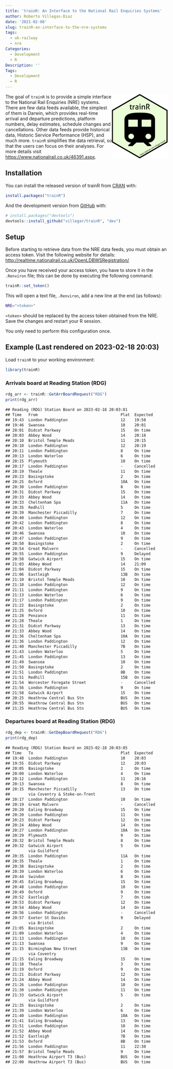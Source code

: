 ```yaml
---
title: 'trainR: An Interface to the National Rail Enquiries Systems'
author: Roberto Villegas-Diaz
date: '2021-02-08'
slug: trainR-an-interface-to-the-nre-systems
tags:
  - uk-railway
  - nre
Categories:
  - Development
  - R
Description: ''
Tags:
  - Development
  - R
---
```


<img src="https://raw.githubusercontent.com/villegar/trainR/main/inst/images/logo.png" alt="logo" align="right" height=200px/>

The goal of `trainR` is to provide a simple interface to the 
National Rail Enquiries (NRE) systems. There are few data feeds 
available, the simplest of them is Darwin, which provides real-time 
arrival and departure predictions, platform numbers, delay estimates, 
schedule changes and cancellations. Other data feeds provide historical 
data, Historic Service Performance (HSP), and much more. `trainR` 
simplifies the data retrieval, so that the users can focus on their 
analyses. For more details visit 
https://www.nationalrail.co.uk/46391.aspx.

## Installation

You can install the released version of trainR from [CRAN](https://CRAN.R-project.org) with:

``` r
install.packages("trainR")
```

And the development version from [GitHub](https://github.com/) with:

``` r
# install.packages("devtools")
devtools::install_github("villegar/trainR", "dev")
```

## Setup
Before starting to retrieve data from the NRE data feeds, you must obtain an access token. 
Visit the following website for details: http://realtime.nationalrail.co.uk/OpenLDBWSRegistration/

Once you have received your access token, you have to store it in the `.Renviron` file; this can be 
done by executing the following command:


```r
trainR::set_token()
```

This will open a text file, `.Renviron`, add a new line at the end (as follows):

```bash
NRE="<token>"
```

`<token>` should be replaced by the access token obtained from the NRE. Save the changes and restart 
your R session.

You only need to perform this configuration once.

## Example (Last rendered on 2023-02-18 20:03)

Load `trainR` to your working environment:

```r
library(trainR)
```

### Arrivals board at Reading Station (RDG)


```r
rdg_arr <- trainR::GetArrBoardRequest("RDG")
print(rdg_arr)
```

```
## Reading (RDG) Station Board on 2023-02-18 20:03:01
## Time   From                                    Plat  Expected
## 19:43  London Paddington                       12    19:58
## 19:46  Swansea                                 10    20:01
## 20:01  Didcot Parkway                          15    On time
## 20:03  Abbey Wood                              14    20:18
## 20:10  Bristol Temple Meads                    11    20:15
## 20:10  London Paddington                       12    20:19
## 20:11  London Paddington                       8     On time
## 20:13  London Waterloo                         6     On time
## 20:15  Plymouth                                10    On time
## 20:17  London Paddington                       -     Cancelled
## 20:19  Theale                                  11    On time
## 20:23  Basingstoke                             2     On time
## 20:25  Oxford                                  10A   On time
## 20:30  London Paddington                       8     On time
## 20:31  Didcot Parkway                          15    On time
## 20:33  Abbey Wood                              14    On time
## 20:33  Cheltenham Spa                          11A   On time
## 20:35  Redhill                                 5     On time
## 20:39  Manchester Piccadilly                   7     On time
## 20:40  London Paddington                       12    On time
## 20:42  London Paddington                       8     On time
## 20:43  London Waterloo                         4     On time
## 20:46  Swansea                                 10    On time
## 20:47  London Paddington                       9     On time
## 20:50  Basingstoke                             2     On time
## 20:54  Great Malvern                           -     Cancelled
## 20:55  London Paddington                       9     Delayed
## 20:58  Gatwick Airport                         15    On time
## 21:03  Abbey Wood                              14    21:09
## 21:04  Didcot Parkway                          15    On time
## 21:06  Eastleigh                               13B   On time
## 21:10  Bristol Temple Meads                    10    On time
## 21:10  London Paddington                       12    On time
## 21:11  London Paddington                       9     On time
## 21:13  London Waterloo                         6     On time
## 21:17  London Paddington                       9     On time
## 21:22  Basingstoke                             2     On time
## 21:25  Oxford                                  10    On time
## 21:28  Penzance                                11    On time
## 21:28  Theale                                  1     On time
## 21:31  Didcot Parkway                          13    On time
## 21:33  Abbey Wood                              14    On time
## 21:36  Cheltenham Spa                          10A   On time
## 21:36  London Paddington                       12    On time
## 21:40  Manchester Piccadilly                   7B    On time
## 21:43  London Waterloo                         5     On time
## 21:45  London Paddington                       13    On time
## 21:49  Swansea                                 10    On time
## 21:50  Basingstoke                             2     On time
## 21:51  London Paddington                       8B    On time
## 21:51  Redhill                                 15B   On time
## 21:54  Worcester Foregate Street               -     Cancelled
## 21:56  London Paddington                       9     On time
## 21:58  Gatwick Airport                         15    On time
## 20:25  Heathrow Central Bus Stn                BUS   On time
## 20:55  Heathrow Central Bus Stn                BUS   On time
## 21:25  Heathrow Central Bus Stn                BUS   On time
```

### Departures board at Reading Station (RDG)


```r
rdg_dep <- trainR::GetDepBoardRequest("RDG")
print(rdg_dep)
```

```
## Reading (RDG) Station Board on 2023-02-18 20:03:05
## Time   To                                      Plat  Expected
## 19:48  London Paddington                       10    20:03
## 19:55  Didcot Parkway                          12    20:03
## 20:05  Basingstoke                             2     On time
## 20:09  London Waterloo                         4     On time
## 20:12  London Paddington                       11    20:16
## 20:13  Swansea                                 8     On time
## 20:15  Manchester Piccadilly                   13    On time
##        via Coventry & Stoke-on-Trent           
## 20:17  London Paddington                       10    On time
## 20:19  Great Malvern                           -     Cancelled
## 20:20  Ealing Broadway                         15    On time
## 20:20  London Paddington                       11    On time
## 20:23  Didcot Parkway                          12    On time
## 20:24  Abbey Wood                              14    On time
## 20:27  London Paddington                       10A   On time
## 20:29  Plymouth                                9     On time
## 20:32  Bristol Temple Meads                    8     On time
## 20:32  Gatwick Airport                         5     On time
##        via Guildford                           
## 20:35  London Paddington                       11A   On time
## 20:35  Theale                                  1     On time
## 20:38  Basingstoke                             2     On time
## 20:39  London Waterloo                         6     On time
## 20:44  Swindon                                 8     On time
## 20:45  Ealing Broadway                         15    On time
## 20:48  London Paddington                       10    On time
## 20:49  Oxford                                  9     On time
## 20:52  Eastleigh                               7     On time
## 20:53  Didcot Parkway                          12    On time
## 20:54  Abbey Wood                              14    On time
## 20:56  London Paddington                       -     Cancelled
## 20:57  Exeter St Davids                        9     Delayed
##        via Bristol                             
## 21:05  Basingstoke                             2     On time
## 21:09  London Waterloo                         4     On time
## 21:13  London Paddington                       10    On time
## 21:13  Swansea                                 9     On time
## 21:15  Birmingham New Street                   13B   On time
##        via Coventry                            
## 21:15  Ealing Broadway                         15    On time
## 21:18  Theale                                  3     On time
## 21:19  Oxford                                  9     On time
## 21:21  Didcot Parkway                          12    On time
## 21:24  Abbey Wood                              14    On time
## 21:26  London Paddington                       10    On time
## 21:30  London Paddington                       11    On time
## 21:33  Gatwick Airport                         5     On time
##        via Guildford                           
## 21:35  Basingstoke                             2     On time
## 21:39  London Waterloo                         6     On time
## 21:40  London Paddington                       10A   On time
## 21:41  Ealing Broadway                         13    On time
## 21:51  London Paddington                       10    On time
## 21:52  Abbey Wood                              14    On time
## 21:52  Eastleigh                               7B    On time
## 21:53  Oxford                                  8B    On time
## 21:56  London Paddington                       11    22:30
## 21:57  Bristol Temple Meads                    9     On time
## 21:00  Heathrow Airport T3 (Bus)               BUS   On time
## 22:00  Heathrow Airport T3 (Bus)               BUS   On time
```

